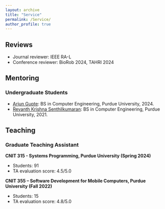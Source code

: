 ```yaml
---
layout: archive
title: "Service"
permalink: /Service/
author_profile: true
---
```


## Reviews
- Journal reviewer: IEEE RA-L
- Conference reviewer: BioRob 2024, TAHRI 2024

## Mentoring  
### Undergraduate Students
- [Arjun Gupte](http://www.smart-laboratory.org/group/Arjun_Gupte.html): BS in Computer Engineering, Purdue University, 2024.
- [Revanth Krishna Senthilkumaran](http://www.smart-laboratory.org/group/Revanth_Krishna_Senthilkumaran.html): BS in Computer Engineering, Purdue University, 2021.

## Teaching
### Graduate Teaching Assistant
**CNIT 315 - Systems Programming, Purdue University (Spring 2024)**
- Students: 91
- TA evaluation score: 4.5/5.0

**CNIT 355 – Software Development for Mobile Computers, Purdue University (Fall 2022)**
- Students: 15
- TA evaluation score: 4.8/5.0




